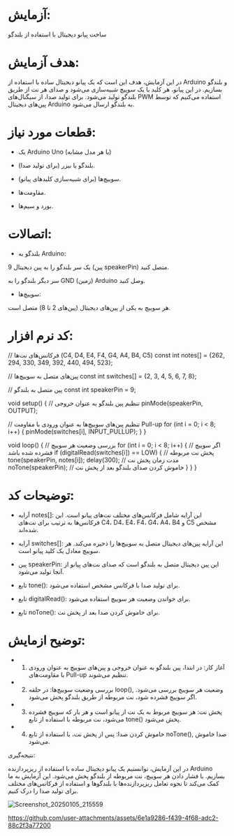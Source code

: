  # آزمایش:
 ساخت پیانو دیجیتال با استفاده از بلندگو

# هدف آزمایش:

در این آزمایش، هدف این است که یک پیانو دیجیتال ساده با استفاده از Arduino و بلندگو بسازیم. در این پیانو، هر کلید با یک سوییچ شبیه‌سازی می‌شود و صدای هر نت از طریق بلندگو تولید می‌شود. برای تولید صدا، از سیگنال‌های PWM استفاده می‌کنیم که توسط پین‌های دیجیتال Arduino به بلندگو ارسال می‌شود.

# قطعات مورد نیاز:

*  یک Arduino Uno (یا هر مدل مشابه)

* بلندگو یا بیزر (برای تولید صدا).

* سوییچ‌ها (برای شبیه‌سازی کلیدهای پیانو).

*  مقاومت‌ها.

* بورد و سیم‌ها.



# اتصالات:

*  بلندگو به Arduino:

یک سر بلندگو را به پین دیجیتال 9 (پین speakerPin) متصل کنید.

سر دیگر بلندگو را به GND (زمین) Arduino وصل کنید.



* سوییچ‌ها:

هر سوییچ به یکی از پین‌های دیجیتال (پین‌های 2 تا 8) متصل است.




# کد نرم افزار:


// فرکانس‌های نت‌ها (C4, D4, E4, F4, G4, A4, B4, C5)
const int notes[] = {262, 294, 330, 349, 392, 440, 494, 523};

// پین‌های متصل به سوییچ‌ها
const int switches[] = {2, 3, 4, 5, 6, 7, 8};

// پین متصل به بلندگو
const int speakerPin = 9;

void setup() {
  // تنظیم پین بلندگو به عنوان خروجی
  pinMode(speakerPin, OUTPUT);
  
  // تنظیم پین‌های سوییچ‌ها به عنوان ورودی با مقاومت Pull-up
  for (int i = 0; i < 8; i++) {
    pinMode(switches[i], INPUT_PULLUP);
  }
}

void loop() {
  // بررسی وضعیت هر سوییچ
  for (int i = 0; i < 8; i++) {
    // اگر سوییچ فشرده شده باشد
    if (digitalRead(switches[i]) == LOW) {
      // پخش نت مربوطه
      tone(speakerPin, notes[i]);
      delay(300); // مدت زمان پخش نت
      noTone(speakerPin); // خاموش کردن صدای بلندگو بعد از پخش نت
    }
  }
}

# توضیحات کد:

*  آرایه notes[]: این آرایه شامل فرکانس‌های مختلف نت‌های پیانو است. این فرکانس‌ها به ترتیب برای نت‌های C4، D4، E4، F4، G4، A4، B4 و C5 مشخص شده‌اند.


*  آرایه switches[]: این آرایه پین‌های دیجیتال متصل به سوییچ‌ها را ذخیره می‌کند. هر سوییچ معادل یک کلید پیانو است.


*  پین speakerPin: این پین دیجیتال متصل به بلندگو است که صدای نت‌های پیانو از آنجا تولید می‌شود.


*  تابع tone(): برای تولید صدا با فرکانس مشخص استفاده می‌شود.


*  تابع digitalRead(): برای خواندن وضعیت هر سوییچ استفاده می‌شود.


*  تابع noTone(): برای خاموش کردن صدا بعد از پخش نت.



# توضیح ازمایش:

* 1. آغاز کار: در ابتدا، پین بلندگو به عنوان خروجی و پین‌های سوییچ به عنوان ورودی با مقاومت‌های Pull-up تنظیم می‌شوند.


* 2. بررسی وضعیت سوییچ‌ها: در حلقه loop(), وضعیت هر سوییچ بررسی می‌شود. اگر سوییچ فشرده شود، نت مربوطه از طریق بلندگو پخش می‌شود.


* 3. پخش نت: هر سوییچ مربوط به یک نت از پیانو است و هر بار که سوییچ فشرده می‌شود، نت مربوطه با استفاده از تابع tone() پخش می‌شود.


* 4. خاموش کردن صدا: پس از پخش نت، با استفاده از تابع noTone(), صدا خاموش می‌شود.



نتیجه‌گیری:

در این آزمایش، توانستیم یک پیانو دیجیتال ساده با استفاده از ریزپردازنده Arduino بسازیم. با فشار دادن هر سوییچ، نت مربوطه از بلندگو پخش می‌شود. این آزمایش به ما کمک می‌کند تا نحوه تعامل ریزپردازنده‌ها با بلندگوها و استفاده از فرکانس‌های مختلف برای تولید صدا را درک کنیم.


![Screenshot_20250105_215559](https://github.com/user-attachments/assets/9254dd5f-1d97-40f7-8165-e326bc684913)


https://github.com/user-attachments/assets/6e1a9286-f439-4f68-adc2-88c2f3a77200


